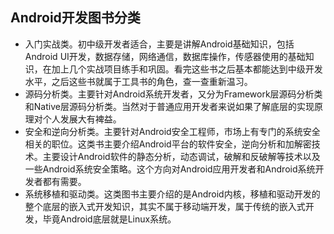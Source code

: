 ## Android开发图书分类
- 入门实战类。初中级开发者适合，主要是讲解Android基础知识，包括Android UI开发，数据存储，网络通信，数据库操作，传感器使用的基础知识，在加上几个实战项目练手和巩固。看完这些书之后基本都能达到中级开发水平，之后这些书就属于工具书的角色，查一查重新温习。
- 源码分析类。主要针对Android系统开发者，又分为Framework层源码分析类和Native层源码分析类。当然对于普通应用开发者来说如果了解底层的实现原理对个人发展大有裨益。
- 安全和逆向分析类。主要针对Android安全工程师，市场上有专门的系统安全相关的职位。这类书主要介绍Android平台的软件安全，逆向分析和加解密技术。主要设计Android软件的静态分析，动态调试，破解和反破解等技术以及一些Android系统安全策略。这个方向对Android应用开发者和Android系统开发者都有需要。
- 系统移植和驱动类。这类图书主要介绍的是Android内核，移植和驱动开发的整个底层的嵌入式开发知识，其实不属于移动端开发，属于传统的嵌入式开发，毕竟Android底层就是Linux系统。